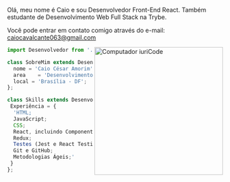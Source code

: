 <p align='left'> Olá, meu nome é Caio e sou Desenvolvedor Front-End React. Também estudante de Desenvolvimento Web Full Stack na Trybe.

Você pode entrar em contato comigo através do e-mail: caiocavalcante063@gmail.com
</p>
<img src="https://raw.githubusercontent.com/MicaelliMedeiros/micaellimedeiros/master/image/computer-illustration.png" width="300px" align="right" alt="Computador iuriCode" >


```js
import Desenvolvedor from './caiocavalcante063';

class SobreMim extends Desenvolvedor {
  nome = 'Caio César Amorim';
  area    = 'Desenvolvimento Front-End';
  local = 'Brasília - DF';
};

class Skills extends Desenvolvedor {
 Experiência = {
  'HTML;
  JavaScript;
  CSS;
  React, incluindo Componentes, Estado e Eventos, Componentes Controlados, Ciclo de Vida, Router, Redux com React, Context API e React Hooks;
  Redux;
  Testes (Jest e React Testing Library - RTL);
  Git e GitHub;
  Metodologias Ágeis;'
 }
};
```
